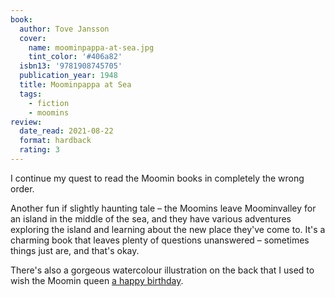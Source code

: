 ```yaml
---
book:
  author: Tove Jansson
  cover:
    name: moominpappa-at-sea.jpg
    tint_color: '#406a82'
  isbn13: '9781908745705'
  publication_year: 1948
  title: Moominpappa at Sea
  tags:
    - fiction
    - moomins
review:
  date_read: 2021-08-22
  format: hardback
  rating: 3
---
```


I continue my quest to read the Moomin books in completely the wrong order.

Another fun if slightly haunting tale – the Moomins leave Moominvalley for an island in the middle of the sea, and they have various adventures exploring the island and learning about the new place they've come to.
It's a charming book that leaves plenty of questions unanswered – sometimes things just are, and that's okay.

There's also a gorgeous watercolour illustration on the back that I used to wish the Moomin queen [a happy birthday](https://twitter.com/alexwlchan/status/1428968625457831941/photo/1).